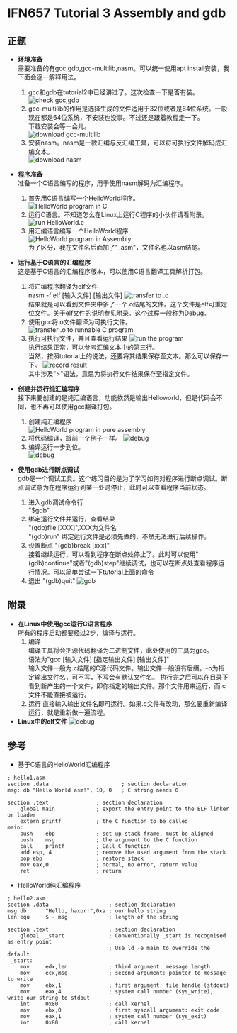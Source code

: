 # IFN657 Tutorial 3 Assembly and gdb

## 正题
+ **环境准备**  
    需要准备的有gcc,gdb,gcc-multilib,nasm。可以统一使用apt install安装，我下面会逐一解释用法。
    1. gcc和gdb在tutorial2中已经讲过了。这次检查一下是否有装。  
    ![check gcc,gdb](../images/tutorial3_image1.png)  
    2. gcc-multilib的作用是选择生成的文件适用于32位或者是64位系统。一般现在都是64位系统，不安装也没事。不过还是跟着教程走一下。  
    下载安装会等一会儿。  
    ![download gcc-multilib](../images/tutorial3_image2.png)  
    3. 安装nasm。nasm是一款汇编与反汇编工具，可以将可执行文件解码成汇编文本。  
    ![download nasm](../images/tutorial3_image3.png)  

+ **程序准备**  
    准备一个C语言编写的程序，用于使用nasm解码为汇编程序。
    1. 首先用C语言编写一个HelloWorld程序。  
    ![HelloWorld program in C](../images/tutorial3_image4.png)  
    2. 运行C语言。不知道怎么在Linux上运行C程序的小伙伴请看附录。
    ![run HelloWorld.c](../images/tutorial3_image5.png)  
    3. 用汇编语言编写一个HelloWorld程序  
    ![HelloWorld program in Assembly](../images/tutorial3_image6.png)  
    为了区分，我在文件名后面加了"_asm"，文件名也以asm结尾。

+ **运行基于C语言的汇编程序**  
    这是基于C语言的汇编程序版本，可以使用C语言翻译工具解析打包。
    1. 将汇编程序翻译为elf文件  
    nasm -f elf [输入文件] [输出文件]
    ![transfer to .o](../images/tutorial3_image7.png)  
    结果就是可以看到文件夹中多了一个.o结尾的文件。这个文件是elf可重定位文件。关于elf文件的说明参见附录。这个过程一般称为Debug。
    2. 使用gcc将.o文件翻译为可执行文件。  
    ![transfer .o to runnable C program](../images/tutorial3_image8.png)  
    3. 执行可执行文件，并且查看运行结果
    ![run the program](../images/tutorial3_image9.png)  
    执行结果正常，可以参考汇编文本中的第三行。  
    当然，按照tutorial上的说法，还要将其结果保存至文本。那么可以保存一下。
    ![record result](../images/tutorial3_image10.png)  
    其中涉及">"语法，意思为将执行文件结果保存至指定文件。

+ **创建并运行纯汇编程序**  
    接下来要创建的是纯汇编语言，功能依然是输出Helloworld，但是代码会不同，也不再可以使用gcc翻译打包。
    1. 创建纯汇编程序  
    ![HelloWorld program in pure assembly](../images/tutorial3_image11.png)
    2. 将代码编译，跟前一个例子一样。
    ![debug](../images/tutorial3_image12.png)
    3. 编译运行一步到位。  
    ![debug](../images/tutorial3_image13.png)

+ **使用gdb进行断点调试**  
    gdb是一个调试工具。这个练习目的是为了学习如何对程序进行断点调试。断点调试意为在程序运行到某一处时停止，此时可以查看程序当前状态。
    1. 进入gdb调试命令行  
    "$gdb"
    2. 绑定运行文件并运行，查看结果  
    "(gdb)file [XXX]",XXX为文件名  
    "(gdb)run"
    绑定运行文件是必须先做的，不然无法进行后续操作。
    3. 设置断点
    "(gdb)break [xxx]"  
    接着继续运行，可以看到程序在断点处停止了。此时可以使用"(gdb)continue"或者"(gdb)step"继续调试，也可以在断点处查看程序运行情况。可以简单尝试一下tutorial上面的命令
    4. 退出
    "(gdb)quit"
    ![gdb](../images/tutorial3_image15.png)


## 附录

+ **在Linux中使用gcc运行C语言程序**  
    所有的程序启动都要经过2步，编译与运行。
    1. 编译  
    编译工具将会把源代码翻译为二进制文件，此处使用的工具为gcc。  
    语法为"gcc [输入文件] [指定输出文件] [输出文件]"  
    输入文件一般为.c结尾的C源代码文件。输出文件一般没有后缀。-o为指定输出文件名，可不写，不写会有默认文件名。
    执行完之后可以在目录下看到新产生的一个文件，即你指定的输出文件。那个文件用来运行，而.c文件不能直接被运行。
    2. 运行
    直接输入输出文件名即可运行。如果.c文件有改动，那么要重新编译运行，就是重新做一遍流程。
+ **Linux中的elf文件**
    ![debug](../images/tutorial3_image14.png)

## 参考

+ 基于C语言的HelloWorld汇编程序  
```
; hello1.asm  
section .data                		; section declaration  
msg: db "Hello World asm!", 10, 0 	; C string needs 0  
  
section .text     			; section declaration              
    global main  			; export the entry point to the ELF linker or loader  
    extern printf			; the C function to be called  
main: 
	push	ebp   			; set up stack frame, must be aligned 
 	push	msg   			; the argument to the C function 
 	call	printf			; Call C function 
 	add	esp, 4			    ; remove the used argument from the stack 
 	pop	ebp 			    ; restore stack 
 	mov	eax,0			    ; normal, no error, return value 
 	ret                   	; return
```

+ HelloWorld纯汇编程序  
```
; hello2.asm     
section .data                   ; section declaration 
msg db      "Hello, haxor!",0xa ; our hello string 
len equ     $ - msg             ; length of the string 

section .text                   ; section declaration 
    global  _start              ; Conventionally _start is recognised as entry point 
                                ; Use ld -e main to override the default 
 _start: 
    mov     edx,len             ; third argument: message length 
    mov     ecx,msg             ; second argument: pointer to message to write 
    mov     ebx,1               ; first argument: file handle (stdout) 
    mov     eax,4               ; system call number (sys_write), write our string to stdout 
    int     0x80                ; call kernel 
    mov     ebx,0               ; first syscall argument: exit code 
    mov     eax,1               ; system call number (sys_exit) 
    int     0x80                ; call kernel
 ```